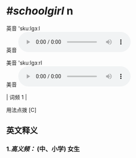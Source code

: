 # ***\#schoolgirl*** n
英音 'skuːlɡɜːl  
英音
<audio src="./media/schoolgirl-B.aac" controls="controls"></audio>

美音 'skuːlɡɜːrl  
美音
<audio src="./media/schoolgirl.aac" controls="controls"></audio>



| 词频 1 |  

用法点拨  [C]

英文释义
---
### 1.*高义频：* **(中、小学) 女生**  


